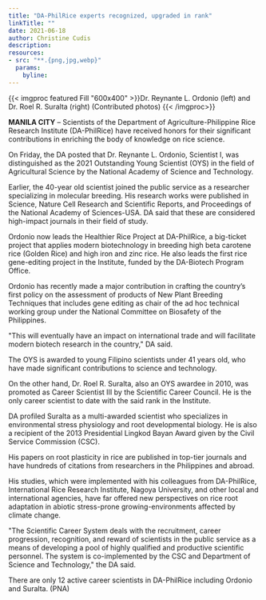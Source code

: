 ```yaml
---
title: "DA-PhilRice experts recognized, upgraded in rank"
linkTitle: ""
date: 2021-06-18
author: Christine Cudis
description:
resources:
- src: "**.{png,jpg,webp}"
  params:
    byline: 
---
```

{{< imgproc featured Fill "600x400" >}}Dr. Reynante L. Ordonio (left) and Dr. Roel R. Suralta (right) (Contributed photos) {{< /imgproc>}}

**MANILA CITY** –  Scientists of the Department of Agriculture-Philippine Rice Research Institute (DA-PhilRice) have received honors for their significant contributions in enriching the body of knowledge on rice science.

On Friday, the DA posted that Dr. Reynante L. Ordonio, Scientist I, was distinguished as the 2021 Outstanding Young Scientist (OYS) in the field of Agricultural Science by the National Academy of Science and Technology.

Earlier, the 40-year old scientist joined the public service as a researcher specializing in molecular breeding. His research works were published in Science, Nature Cell Research and Scientific Reports, and Proceedings of the National Academy of Sciences-USA. DA said that these are considered high-impact journals in their field of study.

Ordonio now leads the Healthier Rice Project at DA-PhilRice, a big-ticket project that applies modern biotechnology in breeding high beta carotene rice (Golden Rice) and high iron and zinc rice. He also leads the first rice gene-editing project in the Institute, funded by the DA-Biotech Program Office.

Ordonio has recently made a major contribution in crafting the country’s first policy on the assessment of products of New Plant Breeding Techniques that includes gene editing as chair of the ad hoc technical working group under the National Committee on Biosafety of the Philippines.

"This will eventually have an impact on international trade and will facilitate modern biotech research in the country," DA said.

The OYS is awarded to young Filipino scientists under 41 years old, who have made significant contributions to science and technology.

On the other hand, Dr. Roel R. Suralta, also an OYS awardee in 2010, was promoted as Career Scientist III by the Scientific Career Council. He is the only career scientist to date with the said rank in the Institute.

DA profiled Suralta as a multi-awarded scientist who specializes in environmental stress physiology and root developmental biology. He is also a recipient of the 2013 Presidential Lingkod Bayan Award given by the Civil Service Commission (CSC).

His papers on root plasticity in rice are published in top-tier journals and have hundreds of citations from researchers in the Philippines and abroad.

His studies, which were implemented with his colleagues from DA-PhilRice, International Rice Research Institute, Nagoya University, and other local and international agencies, have far offered new perspectives on rice root adaptation in abiotic stress-prone growing-environments affected by climate change.

"The Scientific Career System deals with the recruitment, career progression, recognition, and reward of scientists in the public service as a means of developing a pool of highly qualified and productive scientific personnel. The system is co-implemented by the CSC and Department of Science and Technology," the DA said.

There are only 12 active career scientists in DA-PhilRice including Ordonio and Suralta. (PNA) 